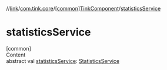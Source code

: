 //[link](../../index.md)/[com.tink.core](../index.md)/[[common]TinkComponent](index.md)/[statisticsService](statistics-service.md)



# statisticsService  
[common]  
Content  
abstract val [statisticsService](statistics-service.md): [StatisticsService](../../com.tink.service.statistics/[common]-statistics-service/index.md)  



